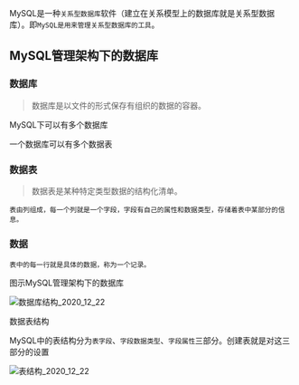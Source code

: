 MySQL是一种`关系型数据库`软件（建立在关系模型上的数据库就是关系型数据库）。即`MySQL是用来管理关系型数据库的工具`。


## MySQL管理架构下的数据库

### 数据库

>数据库是以文件的形式保存有组织的数据的容器。

MySQL下可以有多个数据库

一个数据库可以有多个数据表

### 数据表

>数据表是某种特定类型数据的结构化清单。

`表由列组成，每一个列就是一个字段，字段有自己的属性和数据类型，存储着表中某部分的信息。`

### 数据

`表中的每一行就是具体的数据，称为一个记录。`


图示MySQL管理架构下的数据库

![数据库结构_2020_12_22](https://gitee.com/ghongxiang/picture/raw/master/编程/database/数据库结构_2020_12_22.png)

数据表结构

MySQL中的表结构分为`表字段`、`字段数据类型`、`字段属性`三部分。创建表就是对这三部分的设置

![表结构_2020_12_22](https://gitee.com/ghongxiang/picture/raw/master/编程/database/表结构_2020_12_22.png)
